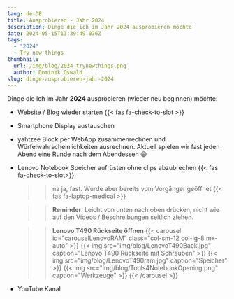 ```yaml
---
lang: de-DE
title: Ausprobieren - Jahr 2024
description: Dinge die ich im Jahr 2024 ausprobieren möchte
date: 2024-05-15T13:39:49.076Z
tags:
  - "2024"
  - Try new things
thumbnail:
  url: /img/blog/2024_trynewthings.png
  author: Dominik Oswald
slug: dinge-ausprobieren-jahr-2024
---
```


Dinge die ich im Jahr **2024** ausprobieren (wieder neu beginnen) möchte:

- Website / Blog wieder starten {{< fas fa-check-to-slot >}}
- Smartphone Display austauschen
- yahtzee Block per WebApp zusammenrechnen und Würfelwahrscheinlichkeiten ausrechnen. Aktuell spielen wir fast jeden Abend eine Runde nach dem Abendessen :smile:
- Lenovo Notebook Speicher aufrüsten ohne clips abzubrechen {{< fas fa-check-to-slot>}}
   >> na ja, fast. Wurde aber bereits vom Vorgänger geöffnet {{< fas fa-laptop-medical >}}

   >> **Reminder**: Leicht von unten nach oben drücken, nicht wie auf den Videos / Beschreibungen seitlich ziehen.

   >> **Lenovo T490 Rückseite öffnen**
{{< carousel id="carouselLenovoRAM" class="col-sm-12 col-lg-8 mx-auto" >}}
  {{< img src="img/blog/LenovoT490Back.jpg" caption="Lenovo T490 Rückseite mit Schrauben" >}}
  {{< img src="img/blog/LenovoT490ram.jpg" caption="Speicher" >}}
  {{< img src="img/blog/Tools4NotebookOpening.png" caption="Werkzeuge" >}} 
{{< /carousel >}}

- YouTube Kanal